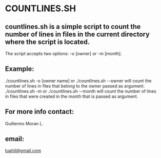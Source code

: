 # COUNTLINES.SH

## countlines.sh is a simple script to count the number of lines in files in the current directory where the script is located.
 The script accepts two options: -o [owner] or -m [month].
## Example:
 ./countlines.sh -o [owner name] or ./countlines.sh --owner  will count the number of lines in files that belong to the owner passed as argument.
 ./countlines.sh -m or ./countlines.sh --month will count the number of lines in files that were created in the month that is passed as argument.

## For more info contact: 
Guillermo Moran L.
## email: 
tuahil@gmail.com


